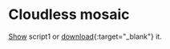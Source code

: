 # Cloudless mosaic

<a href="#" id='togglescript'>Show</a> script1 or [download](L2A-first_quartille.js){:target="_blank"} it.
<div id='script_view' style="display:none">
{% highlight javascript %}
      {% include_relative L2A-first_quartille.js %}
{% endhighlight %}
<a href="#" id='togglescript'>Show</a> script2 or [download](L2A-first_quartile_4bands_V2.js){:target="_blank"} it.
<div id='script_view' style="display:none">
{% highlight javascript %}
      {% include_relative L2A-first_quartile_4bands_V2.js %}
{% endhighlight %}
</div>

## General description of the script

The Cloudless mosaic script works on Sentinel-2 L2A data and requires scene classification (SCL) band. 
It takes one year of data, which is quite compute and time intensive, which is why it is recommended to run it on small area (e.g. 256x256 px).
An example of the results is New Zealand's cloudless mosaic, available here: https://data.linz.govt.nz/layer/93652-nz-10m-satellite-imagery-2017/

For the output value for each pixel it uses the first quartile value of valid values, each band separately. If there are none it uses invalid values instead. 
When using SCL its very important to use nearest neighbor resampling with a resolution of about 20m/px or more. 

The script is available in custom script Version-1 and Version-2.

